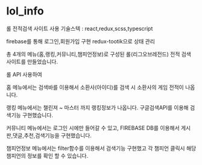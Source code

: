 # lol_info

롤 전적검색 사이트
사용 기술스텍 : react,redux,scss,typescript

 firebase를 통해 로그인,회원가입 구현
 redux-tootik으로 상태 관리
 
 총 4개의 메뉴(홈,랭킹,커뮤니티,챔피언정보)로 구성된 롤(리그오브레전드) 전적 검색 사이트를 만들었습니다.
 
 롤 API 사용하여
 
 홈 메뉴에서는 검색바를 이용해서 소환사(아이디)를 검색 시 소환사의 게임 전적이 나옵니다.
 
 랭킹 메뉴에서는 챌린져 ~ 마스터 까지 랭킹정보가 나옵니다. 구글검색API를 이용해 검색기능 구현했습니다.
 
 커뮤니티 메뉴에서는 로그인 시에만 들어갈 수 있고, FIREBASE DB를 이용해서 게시판,댓글,추천,검색기능을 구현했습니다.
 
 챔피언정보 메뉴에서는 filter함수를 이용해서 검색기능 구현했고 각 챔피언 클릭시 해당 챔피언의 정보를 확인 할 수 있습니다.
 
 
 
 
 
